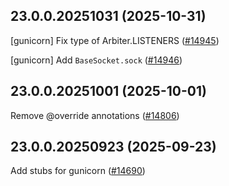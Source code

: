 ## 23.0.0.20251031 (2025-10-31)

[gunicorn] Fix type of Arbiter.LISTENERS ([#14945](https://github.com/python/typeshed/pull/14945))

[gunicorn] Add `BaseSocket.sock` ([#14946](https://github.com/python/typeshed/pull/14946))

## 23.0.0.20251001 (2025-10-01)

Remove @override annotations ([#14806](https://github.com/python/typeshed/pull/14806))

## 23.0.0.20250923 (2025-09-23)

Add stubs for gunicorn ([#14690](https://github.com/python/typeshed/pull/14690))

